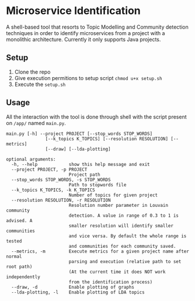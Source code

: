 # Microservice Identification

A shell-based tool that resorts to Topic Modelling and Community detection techniques in order to identify microservices from a project with a monolithic architecture. 
Currently it only supports Java projects.

## Setup
1. Clone the repo
2. Give execution permitions to setup script `chmod u+x setup.sh`
3. Execute the `setup.sh`


## Usage
All the interaction with the tool is done through shell with the script present on `/app/` named `main.py`.

```
main.py [-h] --project PROJECT [--stop_words STOP_WORDS]
               [--k_topics K_TOPICS] [--resolution RESOLUTION] [--metrics]
               [--draw] [--lda-plotting]

optional arguments:
  -h, --help            show this help message and exit
  --project PROJECT, -p PROJECT
                        Project path
  --stop_words STOP_WORDS, -s STOP_WORDS
                        Path to stopwords file
  --k_topics K_TOPICS, -k K_TOPICS
                        Number of topics for given project
  --resolution RESOLUTION, -r RESOLUTION
                        Resolution number parameter in Louvain community
                        detection. A value in range of 0.3 to 1 is advised. A
                        smaller resolution will identify smaller communities
                        and vice versa. By default the whole range is tested
                        and communities for each community saved.
  --metrics, -m         Execute metrics for a given project name after normal
                        parsing and execution (relative path to set root path)
                        (At the current time it does NOT work independently
                        from the identification process)
  --draw, -d            Enable plotting of graphs
  --lda-plotting, -l    Enable plotting of LDA topics
```
